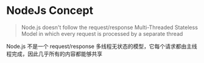# NodeJs Concept

> Node.js doesn't follow the request/response Multi-Threaded Stateless Model in which every request is processed by a separate thread

Node.js 不是一个 request/response 多线程无状态的模型，它每个请求都由主线程完成，因此几乎所有的内容都能够共享